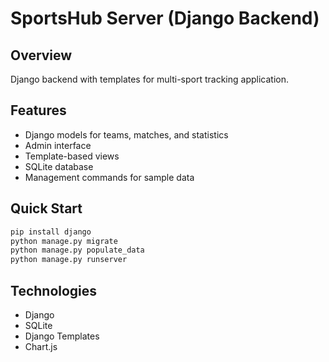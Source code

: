 # SportsHub Server (Django Backend)

## Overview
Django backend with templates for multi-sport tracking application.

## Features
- Django models for teams, matches, and statistics
- Admin interface
- Template-based views
- SQLite database
- Management commands for sample data

## Quick Start
```bash
pip install django
python manage.py migrate
python manage.py populate_data
python manage.py runserver
```

## Technologies
- Django
- SQLite
- Django Templates
- Chart.js